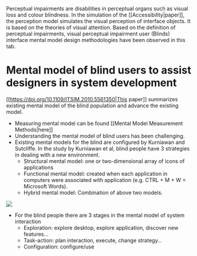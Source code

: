 Perceptual impairments are disabilities in perceptual organs such as visual loss and colour blindness. In the simulation of the [[Accessibility|paper]], the perception model simulates the visual perception of interface objects. It is based on the theories of visual attention. Based on the definition of perceptual impairments, visual perceptual impairment user (Blinds) interface mental model design methodologies have been observed in this tab.

# Mental model of blind users to assist designers in system development

[[https://doi.org/10.1109/ITSIM.2010.5561350|This paper]] summarizes existing mental model of the blind population and advance the existing model.
- Measuring mental model can be found [[Mental Model Measurement Methods|here]]
- Understanding the mental model of blind users has been challenging.
- Existing mental models for the blind are configured by Kurniawan and Sutcliffe. In the study by Kurniawan et al, blind people have 3 strategies in dealing with a new environment.
	- Structural mental model: one or two-dimensional array of icons of applications
	- Functional mental model: created when each application in computers were associated with application (e.g. CTRL + M + W = Microsoft Words).
	- Hybrid mental model: Combination of above two models.

  
![](https://lh7-rt.googleusercontent.com/docsz/AD_4nXdQ-jWkwE8JMBmbhb0Mx1E6Y-eYaUWPUGI6QSb28AetmttRcHWwQp2zObp0GlJ1jOlIklrfWJZhj4qD6oRS92k-UCsWFJOZq4wX1zIR8WozrtQdFYqGKZJ3K-1vK9WEZiBv4-0d?key=InPcM8oBWM0qEjlRW5SFMn1x)

- For the blind people there are 3 stages in the mental model of system interaction
	- Exploration: explore desktop, explore application, discover new features…
	- Task-action: plan interaction, execute, change strategy…
	- Configuration: configure/use
